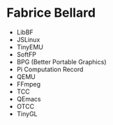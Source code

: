 # Fabrice Bellard

- LibBF
- JSLinux
- TinyEMU
- SoftFP
- BPG (Better Portable Graphics)
- Pi Computation Record
- QEMU
- FFmpeg
- TCC
- QEmacs
- OTCC
- TinyGL
